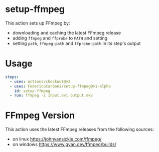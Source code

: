 # setup-ffmpeg
This action sets up FFmpeg by:
 - downloading and caching the latest FFmpeg release
 - adding `ffmpeg` and `ffprobe` to `PATH` and setting
 - setting `path`, `ffmpeg-path` and `ffprobe-path` in its step's output

# Usage



```yml
steps:
  - uses: actions/checkout@v2
  - uses: FedericoCarboni/setup-ffmpeg@v1-alpha
    id: setup-ffmpeg
  - run: ffmpeg -i input.avi output.mkv
```

# FFmpeg Version
This action uses the latest FFmpeg releases from the following sources:
 - on linux https://johnvansickle.com/ffmpeg/
 - on windows https://www.gyan.dev/ffmpeg/builds/
